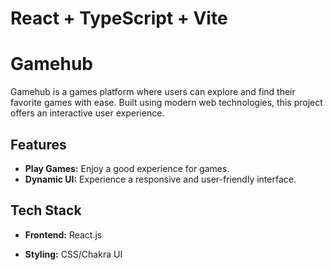 # React + TypeScript + Vite
# Gamehub

Gamehub is a games platform where users can explore and find their favorite games with ease. Built using modern web technologies, this project offers an interactive user experience.

## Features

- **Play Games:** Enjoy a good experience for games.
- **Dynamic UI:** Experience a responsive and user-friendly interface.

## Tech Stack

- **Frontend:** React.js

- **Styling:** CSS/Chakra UI
